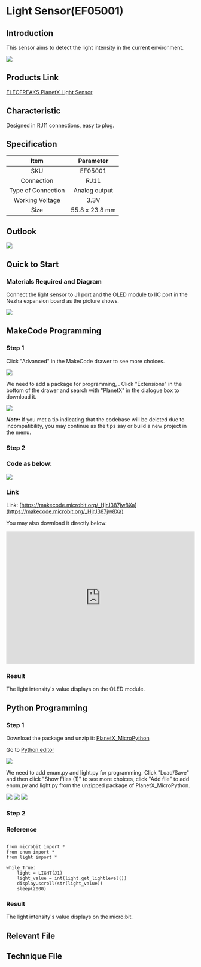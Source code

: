 # Light Sensor(EF05001)

## Introduction

This sensor aims to detect the light intensity in the current environment. 

![](./images/05001_01.png)


## Products Link

[ELECFREAKS PlanetX Light Sensor](https://shop.elecfreaks.com/products/elecfreaks-planetx-light-sensor?_pos=1&_sid=ba2be019f&_ss=r)


## Characteristic

 Designed in RJ11 connections, easy to plug. 

## Specification


Item | Parameter 
:-: | :-:
SKU|EF05001
Connection|RJ11
Type of Connection|Analog output
Working Voltage|3.3V
Size|55.8 x 23.8 mm




## Outlook



![](./images/05001_02.png)


## Quick to Start


### Materials Required and Diagram


 Connect the light sensor to J1 port and the OLED module to IIC port in the Nezha expansion board as the picture shows. 


![](./images/05001_03.png)

## MakeCode Programming



### Step 1
Click "Advanced" in the MakeCode drawer to see more choices. 

![](./images/05001_04.png)

We need to add a package for programming, . Click "Extensions" in the bottom of the drawer and search with "PlanetX" in the dialogue box to download it. 

![](./images/05001_05.png)

***Note:*** If you met a tip indicating that the codebase will be deleted due to incompatibility, you may continue as the tips say or build a new project in the menu. 

### Step 2
### Code as below:

![](./images/05001_06.png)


### Link
Link: [https://makecode.microbit.org/_HjrJ387jw8Xa](https://makecode.microbit.org/_HjrJ387jw8Xa)

You may also download it directly below: 

<div style="position:relative;height:0;padding-bottom:70%;overflow:hidden;"><iframe style="position:absolute;top:0;left:0;width:100%;height:100%;" src="https://makecode.microbit.org/#pub:_HjrJ387jw8Xa" frameborder="0" sandbox="allow-popups allow-forms allow-scripts allow-same-origin"></iframe></div>  


### Result
 The light intensity's value displays on the OLED module. 

## Python Programming 



### Step 1
Download the package and unzip it: [PlanetX_MicroPython](https://github.com/lionyhw/PlanetX_MicroPython/archive/master.zip)

Go to [Python editor](https://python.microbit.org/v/2.0)

![](./images/05001_07.png)

We need to add enum.py and light.py for programming. Click "Load/Save" and then click "Show Files (1)" to see more choices, click "Add file" to add enum.py and light.py from the unzipped package of PlanetX_MicroPython. 



![](./images/05001_08.png)
![](./images/05001_09.png)
![](./images/05001_10.png)

### Step 2
### Reference
```

from microbit import *
from enum import *
from light import *

while True:
    light = LIGHT(J1)
    light_value = int(light.get_lightlevel())
    display.scroll(str(light_value))
    sleep(2000)
```


### Result
 The light intensity's value displays on the micro:bit. 
## Relevant File


## Technique File


